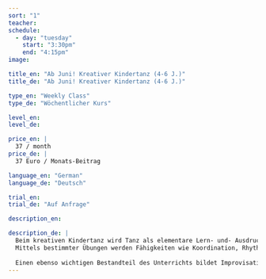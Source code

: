 ```yaml
---
sort: "1"
teacher: 
schedule:
  - day: "tuesday"
    start: "3:30pm"
    end: "4:15pm"
image: 

title_en: "Ab Juni! Kreativer Kindertanz (4-6 J.)"
title_de: "Ab Juni! Kreativer Kindertanz (4-6 J.)"

type_en: "Weekly Class"
type_de: "Wöchentlicher Kurs"

level_en:
level_de:

price_en: |
  37 / month
price_de: |
  37 Euro / Monats-Beitrag  

language_en: "German"
language_de: "Deutsch"

trial_en: 
trial_de: "Auf Anfrage"

description_en:

description_de: |
  Beim kreativen Kindertanz wird Tanz als elementare Lern- und- Ausdrucksform vermittelt. Dabei steht die Freude am Sich- bewegen im Vordergrund.
  Mittels bestimmter Übungen werden Fähigkeiten wie Koordination, Rhythmusgefühl, Konzentrationsfähigkeit und Ausdauer entwickelt beziehungsweise gestärkt.
  
  Einen ebenso wichtigen Bestandteil des Unterrichts bildet Improvisation, mittels derer die Kinder ihrer Fantasie freien Lauf lassen können. So verwandeln wir uns zum Beispiel in kleine Regentropfen oder Flugzeuge, spielen Katz und Maus oder machen als Schmetterlinge eine Reise in ferne Länder.
---
```

